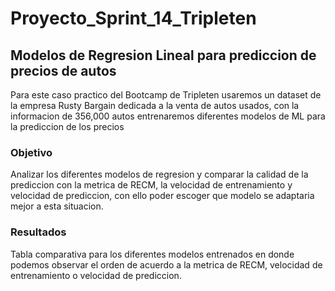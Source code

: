 # Proyecto_Sprint_14_Tripleten
## Modelos de Regresion Lineal para prediccion de precios de autos

Para este caso practico del Bootcamp de Tripleten usaremos un dataset de la empresa Rusty Bargain dedicada a la venta de autos usados, con la informacion de 356,000 autos entrenaremos diferentes modelos de ML para la prediccion de los precios 

### Objetivo
Analizar los diferentes modelos de regresion y comparar la calidad de la prediccion con la metrica de RECM, la velocidad de entrenamiento y velocidad de prediccion, con ello poder escoger que modelo se adaptaria mejor a esta situacion.

### Resultados
Tabla comparativa para los diferentes modelos entrenados en donde podemos observar el orden de acuerdo a la metrica de RECM, velocidad de entrenamiento o velocidad de prediccion.
